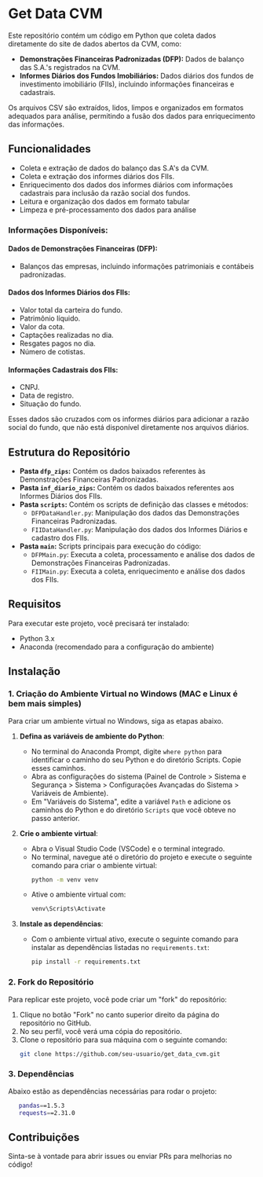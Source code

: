 # Get Data CVM

Este repositório contém um código em Python que coleta dados diretamente do site de dados abertos da CVM, como:

- **Demonstrações Financeiras Padronizadas (DFP):** Dados de balanço das S.A.'s registrados na CVM.
- **Informes Diários dos Fundos Imobiliários:** Dados diários dos fundos de investimento imobiliário (FIIs), incluindo informações financeiras e cadastrais.

Os arquivos CSV são extraídos, lidos, limpos e organizados em formatos adequados para análise, permitindo a fusão dos dados para enriquecimento das informações.

## Funcionalidades

- Coleta e extração de dados do balanço das S.A's da CVM.
- Coleta e extração dos informes diários dos FIIs.
- Enriquecimento dos dados dos informes diários com informações cadastrais para inclusão da razão social dos fundos.
- Leitura e organização dos dados em formato tabular
- Limpeza e pré-processamento dos dados para análise

### Informações Disponíveis:

#### Dados de Demonstrações Financeiras (DFP):
- Balanços das empresas, incluindo informações patrimoniais e contábeis padronizadas.

#### Dados dos Informes Diários dos FIIs:
- Valor total da carteira do fundo.
- Patrimônio líquido.
- Valor da cota.
- Captações realizadas no dia.
- Resgates pagos no dia.
- Número de cotistas.

#### Informações Cadastrais dos FIIs:
- CNPJ.
- Data de registro.
- Situação do fundo.

Esses dados são cruzados com os informes diários para adicionar a razão social do fundo, que não está disponível diretamente nos arquivos diários.

## Estrutura do Repositório

- **Pasta `dfp_zips`:** Contém os dados baixados referentes às Demonstrações Financeiras Padronizadas.
- **Pasta `inf_diario_zips`:** Contém os dados baixados referentes aos Informes Diários dos FIIs.
- **Pasta `scripts`:** Contém os scripts de definição das classes e métodos:
  - `DFPDataHandler.py`: Manipulação dos dados das Demonstrações Financeiras Padronizadas.
  - `FIIDataHandler.py`: Manipulação dos dados dos Informes Diários e cadastro dos FIIs.
- **Pasta `main`:** Scripts principais para execução do código:
  - `DFPMain.py`: Executa a coleta, processamento e análise dos dados de Demonstrações Financeiras Padronizadas.
  - `FIIMain.py`: Executa a coleta, enriquecimento e análise dos dados dos FIIs.

## Requisitos

Para executar este projeto, você precisará ter instalado:

- Python 3.x
- Anaconda (recomendado para a configuração do ambiente)

## Instalação

### 1. Criação do Ambiente Virtual no Windows (MAC e Linux é bem mais simples)

Para criar um ambiente virtual no Windows, siga as etapas abaixo.

1. **Defina as variáveis de ambiente do Python**:
   - No terminal do Anaconda Prompt, digite `where python` para identificar o caminho do seu Python e do diretório Scripts. Copie esses caminhos.
   - Abra as configurações do sistema (Painel de Controle > Sistema e Segurança > Sistema > Configurações Avançadas do Sistema > Variáveis de Ambiente).
   - Em "Variáveis do Sistema", edite a variável `Path` e adicione os caminhos do Python e do diretório `Scripts` que você obteve no passo anterior.

2. **Crie o ambiente virtual**:
   - Abra o Visual Studio Code (VSCode) e o terminal integrado.
   - No terminal, navegue até o diretório do projeto e execute o seguinte comando para criar o ambiente virtual:
     ```bash
     python -m venv venv
     ```
   - Ative o ambiente virtual com:
     ```bash
     venv\Scripts\Activate
     ```

3. **Instale as dependências**:
   - Com o ambiente virtual ativo, execute o seguinte comando para instalar as dependências listadas no `requirements.txt`:
     ```bash
     pip install -r requirements.txt
     ```

### 2. Fork do Repositório

Para replicar este projeto, você pode criar um "fork" do repositório:

1. Clique no botão "Fork" no canto superior direito da página do repositório no GitHub.
2. No seu perfil, você verá uma cópia do repositório.
3. Clone o repositório para sua máquina com o seguinte comando:
   ```bash
   git clone https://github.com/seu-usuario/get_data_cvm.git

### 3. Dependências
Abaixo estão as dependências necessárias para rodar o projeto:
```bash
   pandas==1.5.3
   requests==2.31.0
```

## Contribuições
Sinta-se à vontade para abrir issues ou enviar PRs para melhorias no código!
